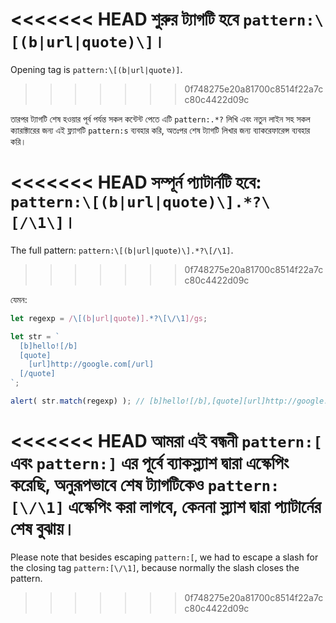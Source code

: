 
<<<<<<< HEAD
শুরুর ট্যাগটি হবে `pattern:\[(b|url|quote)\]`।
=======
Opening tag is `pattern:\[(b|url|quote)]`.
>>>>>>> 0f748275e20a81700c8514f22a7cc80c4422d09c

তারপর ট্যাগটি শেষ হওয়ার পূর্ব পর্যন্ত সকল কন্টেন্ট পেতে এটি `pattern:.*?` লিখি এবং নতুন লাইন সহ সকল ক্যারাক্টারের জন্য এই ফ্ল্যাগটি `pattern:s` ব্যবহার করি, অতঃপর শেষ ট্যাগটি লিখার জন্য ব্যাকরেফারেন্স ব্যবহার করি।

<<<<<<< HEAD
সম্পূর্ন প্যাটার্নটি হবে: `pattern:\[(b|url|quote)\].*?\[/\1\]`।
=======
The full pattern: `pattern:\[(b|url|quote)\].*?\[/\1]`.
>>>>>>> 0f748275e20a81700c8514f22a7cc80c4422d09c

যেমন:

```js run
let regexp = /\[(b|url|quote)].*?\[\/\1]/gs;

let str = `
  [b]hello![/b]
  [quote]
    [url]http://google.com[/url]
  [/quote]
`;

alert( str.match(regexp) ); // [b]hello![/b],[quote][url]http://google.com[/url][/quote]
```

<<<<<<< HEAD
আমরা এই বন্ধনী `pattern:[` এবং `pattern:]` এর পূর্বে ব্যাকস্ল্যাশ দ্বারা এস্কেপিং করেছি, অনুরূপভাবে শেষ ট্যাগটিকেও `pattern:[\/\1]` এস্কেপিং করা লাগবে, কেননা স্ল্যাশ দ্বারা প্যাটার্নের শেষ বুঝায়।
=======
Please note that besides escaping `pattern:[`, we had to escape a slash for the closing tag `pattern:[\/\1]`, because normally the slash closes the pattern.
>>>>>>> 0f748275e20a81700c8514f22a7cc80c4422d09c
